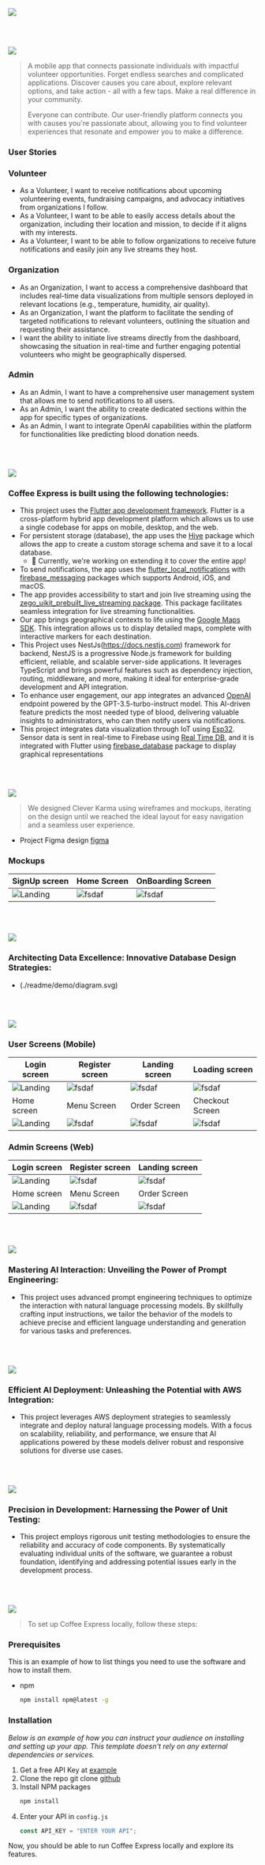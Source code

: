 <img src="./readme/title1.svg"/>

<br><br>

<!-- project philosophy -->
<img src="./readme/title2.svg"/>

> A mobile app that connects passionate individuals with impactful volunteer opportunities. Forget endless searches and complicated applications. Discover causes you care about, explore relevant options, and take action - all with a few taps. Make a real difference in your community.
>
> Everyone can contribute. Our user-friendly platform connects you with causes you're passionate about, allowing you to find volunteer experiences that resonate and empower you to make a difference.

### User Stories

### Volunteer
- As a Volunteer, I want to receive notifications about upcoming volunteering events, fundraising campaigns, and advocacy initiatives from organizations I follow.
- As a Volunteer, I want to be able to easily access details about the organization, including their location and mission, to decide if it aligns with my interests.
- As a Volunteer, I want to be able to follow organizations to receive future notifications and easily join any live streams they host.

### Organization
- As an Organization, I want to access a comprehensive dashboard that includes real-time data visualizations from multiple sensors deployed in relevant locations (e.g., temperature, humidity, air quality).
- As an Organization, I want the platform to facilitate the sending of targeted notifications to relevant volunteers, outlining the situation and requesting their assistance.
- I want the ability to initiate live streams directly from the dashboard, showcasing the situation in real-time and further engaging potential volunteers who might be geographically dispersed.

### Admin
- As an Admin, I want to have a comprehensive user management system that allows me to send notifications to all users.
- As an Admin, I want the ability to create dedicated sections within the app for specific types of organizations.
- As an Admin, I want to integrate OpenAI capabilities within the platform for functionalities like predicting blood donation needs.

<br><br>

<!-- Tech stack -->
<img src="./readme/title3.svg"/>

### Coffee Express is built using the following technologies:

- This project uses the [Flutter app development framework](https://flutter.dev/). Flutter is a cross-platform hybrid app development platform which allows us to use a single codebase for apps on mobile, desktop, and the web.
- For persistent storage (database), the app uses the [Hive](https://hivedb.dev/) package which allows the app to create a custom storage schema and save it to a local database.
   - 🚨 Currently, we're working on extending it to cover the entire app!
- To send  notifications, the app uses the [flutter_local_notifications](https://pub.dev/packages/flutter_local_notifications) with [firebase_messaging](https://pub.dev/packages/firebase_messaging) packages which supports Android, iOS, and macOS.
- The app provides accessibility to start and join live streaming using the [zego_uikit_prebuilt_live_streaming package](https://pub.dev/packages/zego_uikit_prebuilt_live_streaming). This package facilitates seamless integration for live streaming functionalities.
- Our app brings geographical contexts to life using the [Google Maps SDK](https://developers.google.com/maps/documentation). This integration allows us to display detailed maps, complete with interactive markers for each destination.
- This Project uses NestJs(https://docs.nestjs.com) framework for backend, NestJS is a progressive Node.js framework for building efficient, reliable, and scalable server-side applications. It leverages TypeScript and brings powerful features such as dependency injection, routing, middleware, and more, making it ideal for enterprise-grade development and API integration.
- To enhance user engagement, our app integrates an advanced [OpenAI](https://platform.openai.com/docs/introduction) endpoint powered by the GPT-3.5-turbo-instruct model. This AI-driven feature predicts the most needed type of blood, delivering valuable insights to administrators, who can then notify users via notifications.
- This project integrates data visualization through IoT using [Esp32](https://en.wikipedia.org/wiki/ESP32). Sensor data is sent in real-time to Firebase using [Real Time DB](https://firebase.google.com/docs/database), and it is integrated with Flutter using [firebase_database](https://pub.dev/packages/firebase_database) package to display graphical representations


<br><br>

<!-- UI UX -->
<img src="./readme/title4.svg"/>

> We designed Clever Karma using wireframes and mockups, iterating on the design until we reached the ideal layout for easy navigation and a seamless user experience.

- Project Figma design [figma](https://www.figma.com/file/LsuOx5Wnh5YTGSEtrgvz4l/Purrfect-Pals?type=design&node-id=257%3A79&mode=design&t=adzbABt5hbb91ucZ-1)

### Mockups

| SignUp screen                             | Home Screen                           | OnBoarding Screen                          |
| --------------------------------------- | ------------------------------------- | ------------------------------------- |
| ![Landing](./readme/demo/signup.svg) | ![fsdaf](./readme/demo/home.svg) | ![fsdaf](./readme/demo/onboarding.svg) |

<br><br>

<!-- Database Design -->
<img src="./readme/title5.svg"/>

### Architecting Data Excellence: Innovative Database Design Strategies:

- (./readme/demo/diagram.svg)

<br><br>

<!-- Implementation -->
<img src="./readme/title6.svg"/>

### User Screens (Mobile)

| Login screen                              | Register screen                         | Landing screen                          | Loading screen                          |
| ----------------------------------------- | --------------------------------------- | --------------------------------------- | --------------------------------------- |
| ![Landing](https://placehold.co/900x1600) | ![fsdaf](https://placehold.co/900x1600) | ![fsdaf](https://placehold.co/900x1600) | ![fsdaf](https://placehold.co/900x1600) |
| Home screen                               | Menu Screen                             | Order Screen                            | Checkout Screen                         |
| ![Landing](https://placehold.co/900x1600) | ![fsdaf](https://placehold.co/900x1600) | ![fsdaf](https://placehold.co/900x1600) | ![fsdaf](https://placehold.co/900x1600) |

### Admin Screens (Web)

| Login screen                            | Register screen                       | Landing screen                        |
| --------------------------------------- | ------------------------------------- | ------------------------------------- |
| ![Landing](./readme/demo/1440x1024.png) | ![fsdaf](./readme/demo/1440x1024.png) | ![fsdaf](./readme/demo/1440x1024.png) |
| Home screen                             | Menu Screen                           | Order Screen                          |
| ![Landing](./readme/demo/1440x1024.png) | ![fsdaf](./readme/demo/1440x1024.png) | ![fsdaf](./readme/demo/1440x1024.png) |

<br><br>

<!-- Prompt Engineering -->
<img src="./readme/title7.svg"/>

### Mastering AI Interaction: Unveiling the Power of Prompt Engineering:

- This project uses advanced prompt engineering techniques to optimize the interaction with natural language processing models. By skillfully crafting input instructions, we tailor the behavior of the models to achieve precise and efficient language understanding and generation for various tasks and preferences.

<br><br>

<!-- AWS Deployment -->
<img src="./readme/title8.svg"/>

### Efficient AI Deployment: Unleashing the Potential with AWS Integration:

- This project leverages AWS deployment strategies to seamlessly integrate and deploy natural language processing models. With a focus on scalability, reliability, and performance, we ensure that AI applications powered by these models deliver robust and responsive solutions for diverse use cases.

<br><br>

<!-- Unit Testing -->
<img src="./readme/title9.svg"/>

### Precision in Development: Harnessing the Power of Unit Testing:

- This project employs rigorous unit testing methodologies to ensure the reliability and accuracy of code components. By systematically evaluating individual units of the software, we guarantee a robust foundation, identifying and addressing potential issues early in the development process.

<br><br>

<!-- How to run -->
<img src="./readme/title10.svg"/>

> To set up Coffee Express locally, follow these steps:

### Prerequisites

This is an example of how to list things you need to use the software and how to install them.

- npm
  ```sh
  npm install npm@latest -g
  ```

### Installation

_Below is an example of how you can instruct your audience on installing and setting up your app. This template doesn't rely on any external dependencies or services._

1. Get a free API Key at [example](https://example.com)
2. Clone the repo
   git clone [github](https://github.com/your_username_/Project-Name.git)
3. Install NPM packages
   ```sh
   npm install
   ```
4. Enter your API in `config.js`
   ```js
   const API_KEY = "ENTER YOUR API";
   ```

Now, you should be able to run Coffee Express locally and explore its features.
